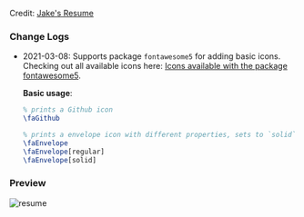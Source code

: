 Credit: [Jake's Resume](https://www.overleaf.com/latex/templates/jakes-resume/syzfjbzwjncs)

### Change Logs

- 2021-03-08: Supports package `fontawesome5` for adding basic icons. Checking out all available icons here: [Icons available with the package fontawesome5](http://www.ipgp.fr/~moguilny/LaTeX/fontawesome5Icons.pdf).

    __Basic usage__:

    ```latex
    % prints a Github icon
    \faGithub

    % prints a envelope icon with different properties, sets to `solid` by default
    \faEnvelope
    \faEnvelope[regular]
    \faEnvelope[solid]

    ```

### Preview
![resume](https://user-images.githubusercontent.com/50312506/109926826-5f756a80-7cfe-11eb-9c87-0e5ba08d0826.png)
